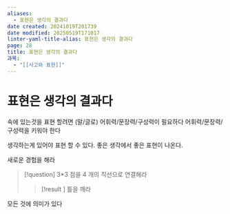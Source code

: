 ```yaml
---
aliases:
  - 표현은 생각의 결과다
date created: 20241019T201739
date modified: 20250519T171017
linter-yaml-title-alias: 표현은 생각의 결과다
page: 28
title: 표현은 생각의 결과다
과목:
  - "[[사고와 표현]]"
---
```


# 표현은 생각의 결과다

속에 있는것을 표현 할려면 (말/글로) 어휘력/문장력/구성력이 필요하다
어휘력/문장력/구성력을 키워야 한다

생각하는게 있어야 표현 할 수 있다.
좋은 생각에서 좋은 표현이 나온다.

새로운 경험을 해라

> [!question]
> 3\*3 점을 4 개의 직선으로 연결해라
>
> > [!result ]
> > 틀을 깨라

모든 것에 의미가 있다
